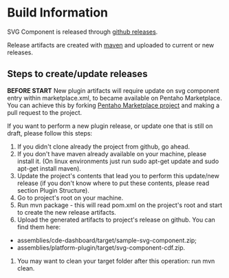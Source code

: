 # Build Information

SVG Component is released through [github releases](https://github.com/blog/1547-release-your-software).

Release artifacts are created with [maven](https://maven.apache.org/) and uploaded to current or new releases.

## Steps to create/update releases

**BEFORE START**
New plugin artifacts will require update on svg component entry within marketplace.xml, to became available on Pentaho Marketplace. You can achieve this by forking [Pentaho Marketplace project]() and making a pull request to the project.

If you want to perform a new plugin release, or update one that is still on draft, please follow this steps:

1. If you didn't clone already the project from github, go ahead.
1. If you don't have maven already available on your machine, please install it. (On linux environments just run sudo apt-get update and sudo apt-get install maven).
1. Update the project's contents that lead you to perform this update/new release (if you don't know where to put these contents, please read section Plugin Structure).
1. Go to project's root on your machine.
1. Run mvn package - this will read pom.xml on the project's root and start to create the new release artifacts.
1. Upload the generated artifacts to project's release on github. You can find them here:
  * assemblies/cde-dashboard/target/sample-svg-component.zip;
  * assemblies/platform-plugin/target/svg-component-cdf.zip.
1. You may want to clean your target folder after this operation: run mvn clean.
